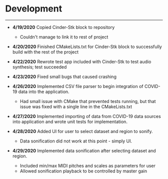 # Development

---
- **4/19/2020** Copied Cinder-Stk block to repository
    - Couldn't manage to link it to rest of project

- **4/20/2020** Finished CMakeLists.txt for Cinder-Stk block to
                successfully build with the rest of the project

- **4/22/2020** Rewrote test app included with Cinder-Stk to test
                audio synthesis; test succeeded

- **4/23/2020** Fixed small bugs that caused crashing

- **4/26/2020** Implemented CSV file parser to begin integration of
                COVID-19 data into the application.
    - Had small issue with CMake that prevented tests running, but
      that issue was fixed with a single line in the CMakeLists.txt

- **4/27/2020** Implemented importing of data from COVID-19 data sources
                into application and wrote unit tests for implementation.

- **4/28/2020** Added UI for user to select dataset and region to sonify.
    - Data sonification did not work at this point - simply UI.

- **4/29/2020** Implemented data sonification after selecting dataset and
                region.
    - Included min/max MIDI pitches and scales as parameters for user
    - Allowed sonification playback to be controlled by master gain